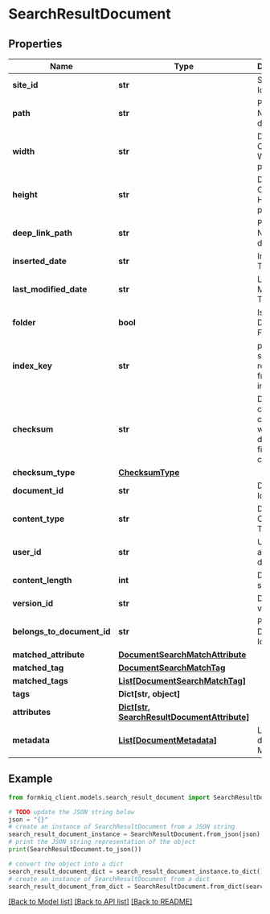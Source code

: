 # SearchResultDocument


## Properties

Name | Type | Description | Notes
------------ | ------------- | ------------- | -------------
**site_id** | **str** | Site Identifier | [optional] 
**path** | **str** | Path or Name of document | [optional] 
**width** | **str** | Document Content Width property | [optional] 
**height** | **str** | Document Content Height property | [optional] 
**deep_link_path** | **str** | Path or Name of deep link | [optional] 
**inserted_date** | **str** | Inserted Timestamp | [optional] 
**last_modified_date** | **str** | Last Modified Timestamp | [optional] 
**folder** | **bool** | Is Result a Document Folder | [optional] 
**index_key** | **str** | populated if search result are from an index | [optional] 
**checksum** | **str** | Document checksum, changes when document file changes | [optional] 
**checksum_type** | [**ChecksumType**](ChecksumType.md) |  | [optional] 
**document_id** | **str** | Document Identifier | [optional] 
**content_type** | **str** | Document Content-Type | [optional] 
**user_id** | **str** | User who added document | [optional] 
**content_length** | **int** | Document size | [optional] 
**version_id** | **str** | Document version | [optional] 
**belongs_to_document_id** | **str** | Parent Document Identifier | [optional] 
**matched_attribute** | [**DocumentSearchMatchAttribute**](DocumentSearchMatchAttribute.md) |  | [optional] 
**matched_tag** | [**DocumentSearchMatchTag**](DocumentSearchMatchTag.md) |  | [optional] 
**matched_tags** | [**List[DocumentSearchMatchTag]**](DocumentSearchMatchTag.md) |  | [optional] 
**tags** | **Dict[str, object]** |  | [optional] 
**attributes** | [**Dict[str, SearchResultDocumentAttribute]**](SearchResultDocumentAttribute.md) |  | [optional] 
**metadata** | [**List[DocumentMetadata]**](DocumentMetadata.md) | List of document Metadata | [optional] 

## Example

```python
from formkiq_client.models.search_result_document import SearchResultDocument

# TODO update the JSON string below
json = "{}"
# create an instance of SearchResultDocument from a JSON string
search_result_document_instance = SearchResultDocument.from_json(json)
# print the JSON string representation of the object
print(SearchResultDocument.to_json())

# convert the object into a dict
search_result_document_dict = search_result_document_instance.to_dict()
# create an instance of SearchResultDocument from a dict
search_result_document_from_dict = SearchResultDocument.from_dict(search_result_document_dict)
```
[[Back to Model list]](../README.md#documentation-for-models) [[Back to API list]](../README.md#documentation-for-api-endpoints) [[Back to README]](../README.md)


